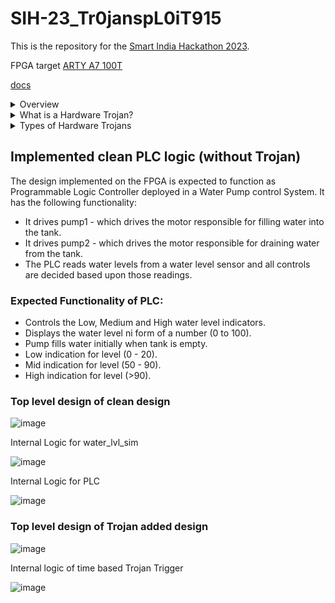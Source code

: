 # SIH-23_Tr0janspL0iT915

This is the repository for the [Smart India Hackathon 2023](https://sih.gov.in/sih2023PS?technology_bucket=QWxs&category=SGFyZHdhcmU=&organization=QWxs&organization_type=QWxs). 

FPGA target [ARTY A7 100T](https://digilent.com/reference/programmable-logic/arty-a7/start)

[docs](https://docs.google.com/document/d/1eeGHoOBTvu4BX1HitgTLWrCDlPpifWjuWwZvh6EhjTM/edit?usp=sharing)

<details>
<summary>
Overview
</summary>
Problem Statement ID : 1387
  
Problem Statement Title : Detection of embedded Malware/ Trojan in hardware devices used in Power Sector.

Description : 
We know that the technology is changing fast and so are the devices used in Power Systems network. The hardware devices used in the sector are also having fast processing capacity and are intelligent. They also communicate data either periodically or on request or if some logic is met or at programmed intervals, to control centers or to local / zonal SCADA system. 
The devices could be Intelligent Electronic Devices (IEDs) like:
* Relay {_Relays are the switches that aim at closing and opening the circuits electronically as well as electromechanically_.}
* BCU{_The bay control unit (BCU) is a fundamental component of an electric power substation that is required to perform various bay operations based on predefined control logic_}
* Smart Meters, or Remote Terminal Units (RTU){_Remote terminal units. An RTU is an electronic device utilizing a microprocessor, which links objects in the physical world with an automation system._}
  
As these are electronic devices, they are prone to security threats. To make sure these devices are free from security threats, it is required to test them for : 
* malware / Trojan in hardware systems (like System on Chip/ Microcontrollers / Microprocessors/ DSP /FPGA based products)
* malicious codes present in the devices/  which has inbuilt firmware and dedicated application programs running within available and constraint memory.
  
The challenge is to validate such electronic equipment for vulnerability assessment tests and for presence of suspicious or malicious codes present if any, in the devices.

Such codes could otherwise exploit specific attacks which may cause damage to process/ system or harm the environment and living beings on certain conditions or may trigger on logics including the zero day attack. (_you have just learnt about the attack and have zero days to fix it_)

Organization: Ministry of power 

Category: Hardware

Domain: Bucket Blockchain & Cybersecurity

</details>

<details>
<summary>
What is a Hardware Trojan?
</summary>
  
It has 2 parts  

- trigger circuit
- payload (the actual malicious task which the trojan performs)

[Hardware trojans](https://youtu.be/YVbvil6LjN0?si=wm3BwDjYHRwZ3ptY) are mostly passive and hence are difficult to detect.

A Generic example of a hardware trojan

![image](https://github.com/manavshah-28/CoE_Trojan_SIH23/assets/82638448/688fc001-1e91-457d-ba0e-b35d0221ecbc)
</details>

<details>
<summary>Types of Hardware Trojans </summary>


  
* malicious logic gates
* data leak trojans
* backdoors (which can be activated)
* input triggered trojans
* time bombs
* covert comms
* voltage/frequency manipulation
* PUF vulnerabilities
* Side channel attacks
* Fault injection trojans
</details>

## Implemented clean PLC logic (without Trojan)

The design implemented on the FPGA is expected to function as Programmable Logic Controller deployed in a Water Pump control System.
It has the following functionality:
* It drives pump1 - which drives the motor responsible for filling water into the tank.
* It drives pump2 - which drives the motor responsible for draining water from the tank.
* The PLC reads water levels from a water level sensor and all controls are decided based upon those readings.

### Expected Functionality of PLC:
* Controls the Low, Medium and High water level indicators.
* Displays the water level ni form of a number (0 to 100).
* Pump fills water initially when tank is empty.
* Low indication for level (0 - 20).
* Mid indication for level (50 - 90).
* High indication for level (>90).
  
### Top level design of clean design

![image](https://github.com/manavshah-28/SIH23_Tr0janspL0iT915/assets/82638448/91e9c77b-5c77-4e40-924e-ca05180fad3e)

Internal Logic for water_lvl_sim

![image](https://github.com/manavshah-28/SIH23_Tr0janspL0iT915/assets/82638448/67ddb409-f3e6-430a-91f8-8e02647ea2c4)

Internal Logic for PLC

![image](https://github.com/manavshah-28/SIH23_Tr0janspL0iT915/assets/82638448/2635b456-50ac-49f1-a2f3-d5a154fc4a88)

### Top level design of Trojan added design

![image](https://github.com/manavshah-28/SIH23_Tr0janspL0iT915/assets/82638448/dc488203-40c8-4810-9476-332ac249e6a4)

Internal logic of time based Trojan Trigger 

![image](https://github.com/manavshah-28/SIH23_Tr0janspL0iT915/assets/82638448/88586fd8-843f-40fe-afbe-294134bd79f1)

